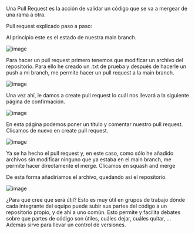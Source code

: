 Una Pull Request es la acción de validar un código que se va a mergear de una rama a otra.

Pull request explicado paso a paso:

Al principio este es el estado de nuestra main branch.


![image](https://user-images.githubusercontent.com/101176798/203127270-0b636dfe-72fe-4361-a69c-2de5e9ac2cd4.png)

Para hacer un pull request primero tenemos que modificar un archivo del repositorio. Para ello he creado un .txt de prueba y después de hacerle un push a mi branch, me permite hacer un pull request a la main branch.

![image](https://user-images.githubusercontent.com/101176798/203126330-4a177db8-d4b9-4ce7-8116-2947061a9ffa.png)

Una vez ahí, le damos a create pull request lo cuál nos llevará a la siguiente página de confirmación.

![image](https://user-images.githubusercontent.com/101176798/203127501-e6a96c5b-0bed-462a-b703-4ecc78605ca6.png)

En esta página podemos poner un título y comentar nuestro pull request. Clicamos de nuevo en create pull request.

![image](https://user-images.githubusercontent.com/101176798/203127579-bac3ea12-0cc5-4cda-8409-df12b7e05788.png)

Ya se ha hecho el pull request y, en este caso, como sólo he añadido archivos sin modificar ninguno que ya estaba en el main branch, me permite hacer directamente el merge. Clicamos en squash and merge

De esta forma añadiríamos el archivo, quedando así el repositorio.

![image](https://user-images.githubusercontent.com/101176798/203127724-d405ec72-ddcd-43cb-ba7f-92358a5aa047.png)

¿Para qué cree que será útil?
Esto es muy útil en grupos de trabajo dónde cada integrante del equipo puede subir sus partes del código a un repositorio propio, y de ahí a uno común. Esto permite y facilita debates sobre que partes de código son útiles, cuáles dejar, cuáles quitar, ...
Además sirve para llevar un control de versiones.
